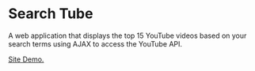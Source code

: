 # Search Tube

A web application that displays the top 15 YouTube videos based on your search terms using AJAX to access the YouTube API.

[Site Demo.](https://remekoh.github.io/Search-Tube/)